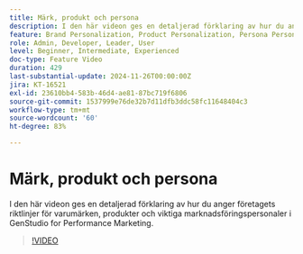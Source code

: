 ```yaml
---
title: Märk, produkt och persona
description: I den här videon ges en detaljerad förklaring av hur du anger företagets riktlinjer för varumärken, produkter och viktiga marknadsföringspersonaler i GenStudio for Performance Marketing.
feature: Brand Personalization, Product Personalization, Persona Personalization
role: Admin, Developer, Leader, User
level: Beginner, Intermediate, Experienced
doc-type: Feature Video
duration: 429
last-substantial-update: 2024-11-26T00:00:00Z
jira: KT-16521
exl-id: 23610bb4-583b-46d4-ae81-87bc719f6806
source-git-commit: 1537999e76de32b7d11dfb3ddc58fc11648404c3
workflow-type: tm+mt
source-wordcount: '60'
ht-degree: 83%

---
```


# Märk, produkt och persona

I den här videon ges en detaljerad förklaring av hur du anger företagets riktlinjer för varumärken, produkter och viktiga marknadsföringspersonaler i GenStudio for Performance Marketing.

>[!VIDEO](https://video.tv.adobe.com/v/3439371/?learn=on&enablevpops)
